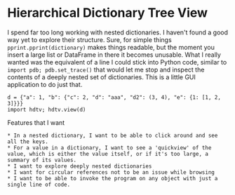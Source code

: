 Hierarchical Dictionary Tree View
=================================

I spend far too long working with nested dictionaries.  I haven't found a good way yet to explore their structure.  Sure, for simple things ``pprint.pprint(dictionary)`` makes things readable, but the moment you insert a large list or DataFrame in there it becomes unusable.  What I really wanted was the equivalent of a line I could stick into Python code, similar to ``import pdb; pdb.set_trace()`` that would let me stop and inspect the contents of a deeply nested set of dictionaries.  This is a little GUI application to do just that.


    d = {"a": 1, "b": {"c": 2, "d": "aaa", "d2": (3, 4), "e": {1: [1, 2, 3]}}}
    import hdtv; hdtv.view(d)

Features that I want

    * In a nested dictionary, I want to be able to click around and see all the keys.
    * For a value in a dictionary, I want to see a 'quickview' of the value, which is either the value itself, or if it's too large, a summary of its values.
    * I want to explore deeply nested dictionaries
    * I want for circular references not to be an issue while browsing
    * I want to be able to invoke the program on any object with just a single line of code.
    
